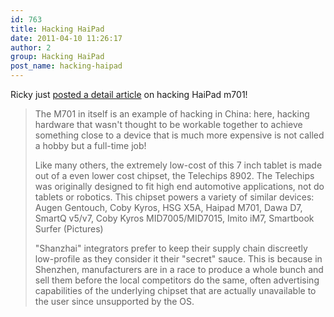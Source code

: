 ```yaml
---
id: 763
title: Hacking HaiPad
date: 2011-04-10 11:26:17
author: 2
group: Hacking HaiPad
post_name: hacking-haipad
---
```


Ricky just [posted a detail article](http://www.element14.com/community/groups/xinchejian-gghc/blog/2011/04/10/digging-into-the-head-of-the-xinchejian-robot-the-haipad-m701-and-its-tcc8902-chipset) on hacking HaiPad m701!

> The M701 in itself is an example of hacking in China: here, hacking hardware that wasn't thought to be workable together to achieve something close to a device that is much more expensive is not called a hobby but a full-time job!
> 
> Like many others, the extremely low-cost of this 7 inch tablet is made out of a even lower cost chipset, the Telechips 8902. The Telechips was originally designed to fit high end automotive applications, not do tablets or robotics. This chipset powers a variety of similar devices: Augen Gentouch, Coby Kyros, HSG X5A, Haipad M701, Dawa D7, SmartQ v5/v7, Coby Kyros MID7005/MID7015, Imito iM7, Smartbook Surfer (Pictures)
> 
> "Shanzhai" integrators prefer to keep their supply chain discreetly low-profile as they consider it their "secret" sauce. This is because in Shenzhen, manufacturers are in a race to produce a whole bunch and sell them before the local competitors do the same, often advertising capabilities of the underlying chipset that are actually unavailable to the user since unsupported by the OS.

